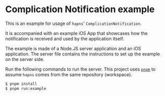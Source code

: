 # Complication Notification example

This is an example for usage of `hapns`' `ComplicationNotification`.

It is accompanied with an example iOS App that showcases how the notification is received and used by the application itself.

The example is made of a Node.JS server application and an iOS application.
The server file contains the instructions to set up the example on the server side.

Run the following commands to run the server. This project uses [`pnpm`](https://pnpm.io/) to assume `hapns` comes from the same repository (workspace).

```sh
$ pnpm install
$ pnpm run:example
```
